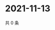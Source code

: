 # 2021-11-13

共 0 条

<!-- BEGIN WEIBO -->
<!-- 最后更新时间 Sat Nov 13 2021 01:11:14 GMT+0800 (China Standard Time) -->

<!-- END WEIBO -->
